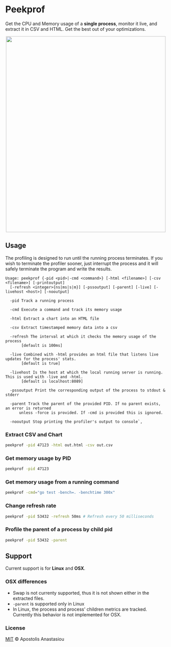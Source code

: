 # Peekprof

Get the CPU and Memory usage of a **single process**, monitor it live, and extract it in CSV and HTML. Get the best out of your optimizations.

<p align="center">
  <img width="500" height="612" src="https://user-images.githubusercontent.com/9019120/134412870-d1713c72-a64f-419a-85c2-1fc67f5471a8.gif">
</p>

## Usage

The profiling is designed to run until the running process terminates. If you wish to terminate the profiler sooner, just interrupt the process and it will safely terminate the program and write the results.

```nosyntax
Usage: peekprof {-pid <pid>|-cmd <command>} [-html <filename>] [-csv <filename>] [-printoutput]
  [-refresh <integer>{ns|ms|s|m}] [-pssoutput] [-parent] [-live] [-livehost <host>] [-nooutput]

  -pid Track a running process

  -cmd Execute a command and track its memory usage

  -html Extract a chart into an HTML file

  -csv Extract timestamped memory data into a csv

  -refresh The interval at which it checks the memory usage of the process
       [default is 100ms]
  
  -live Combined with -html provides an html file that listens live updates for the process' stats.
       [default is true]

  -livehost Is the host at which the local running server is running. This is used with -live and -html.
       [default is localhost:8089]

  -pssoutput Print the corresponding output of the process to stdout & stderr
  
  -parent Track the parent of the provided PID. If no parent exists, an error is returned
      unless -force is provided. If -cmd is provided this is ignored.

  -nooutput Stop printing the profiler's output to console`,
```

### Extract CSV and Chart

```sh
peekprof -pid 47123 -html out.html -csv out.csv
```

### Get memory usage by PID

```sh
peekprof -pid 47123
```

### Get memory usage from a running command

```sh
peekprof -cmd="go test -bench=. -benchtime 300x"
```

### Change refresh rate

```sh
peekprof -pid 53432 -refresh 50ms # Refresh every 50 milliseconds
```

### Profile the parent of a process by child pid

```sh
peekprof -pid 53432 -parent
```

## Support

Current support is for **Linux** and **OSX**.

### OSX differences

- Swap is not currenty supported, thus it is not shown either in the extracted files.
- `-parent` is supported only in Linux
- In Linux, the process and process' children metrics are tracked. Currently this behavior is not implemented for OSX.

### License

[MIT](https://github.com/exapsy/peekprof/blob/master/LICENSE) © Apostolis Anastasiou
